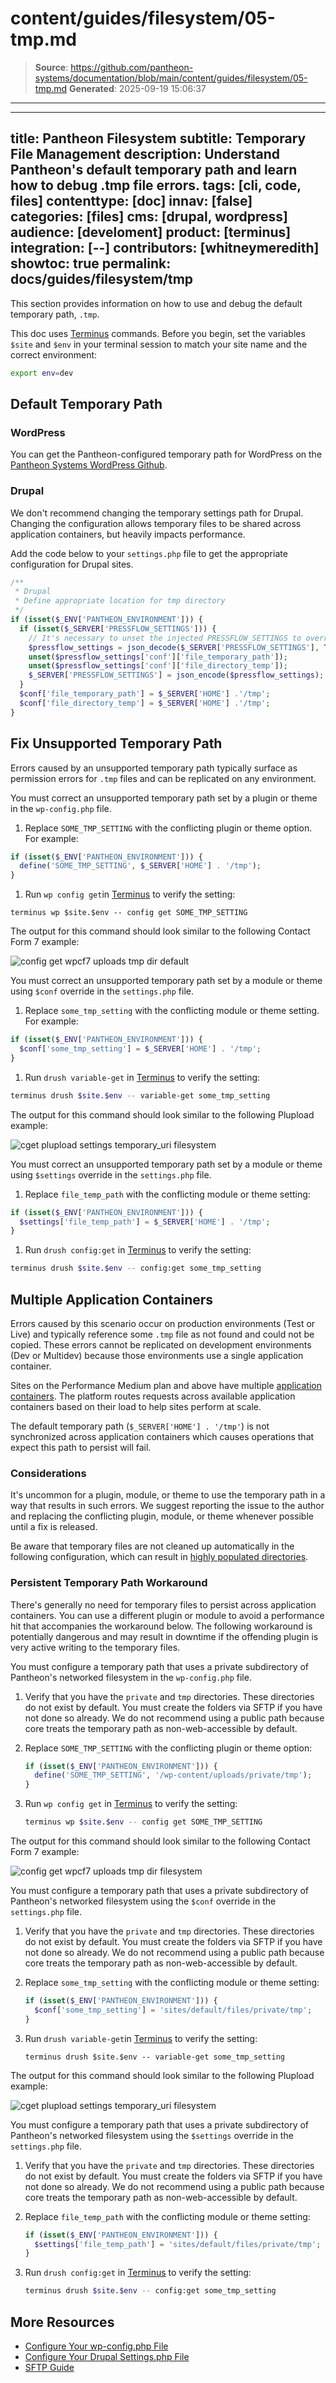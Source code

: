 # content/guides/filesystem/05-tmp.md

> **Source**: https://github.com/pantheon-systems/documentation/blob/main/content/guides/filesystem/05-tmp.md
> **Generated**: 2025-09-19 15:06:37

---

---
title: Pantheon Filesystem
subtitle: Temporary File Management
description: Understand Pantheon's default temporary path and learn how to debug .tmp file errors.
tags: [cli, code, files]
contenttype: [doc]
innav: [false]
categories: [files]
cms: [drupal, wordpress]
audience: [develoment]
product: [terminus]
integration: [--]
contributors: [whitneymeredith]
showtoc: true
permalink: docs/guides/filesystem/tmp
---

This section provides information on how to use and debug the default temporary path, `.tmp`.

<Alert title="Exports" type="export">

This doc uses [Terminus](/terminus) commands. Before you begin, set the variables `$site` and `$env` in your terminal session to match your site name and the correct environment:

```bash
export env=dev
```

</Alert>

## Default Temporary Path

### WordPress

You can get the Pantheon-configured temporary path for WordPress on the [Pantheon Systems WordPress Github](https://github.com/pantheon-systems/WordPress/blob/default/wp-config-pantheon.php#L67).

### Drupal

We don't recommend changing the temporary settings path for Drupal. Changing the configuration allows temporary files to be shared across application containers, but heavily impacts performance.

Add the code below to your `settings.php` file to get the appropriate configuration for Drupal sites.

```php
/**
 * Drupal
 * Define appropriate location for tmp directory
 */
if (isset($_ENV['PANTHEON_ENVIRONMENT'])) {
  if (isset($_SERVER['PRESSFLOW_SETTINGS'])) { 
    // It's necessary to unset the injected PRESSFLOW_SETTINGS to override the values.
    $pressflow_settings = json_decode($_SERVER['PRESSFLOW_SETTINGS'], TRUE); 
    unset($pressflow_settings['conf']['file_temporary_path']); 
    unset($pressflow_settings['conf']['file_directory_temp']); 
    $_SERVER['PRESSFLOW_SETTINGS'] = json_encode($pressflow_settings); 
  } 
  $conf['file_temporary_path'] = $_SERVER['HOME'] .'/tmp';
  $conf['file_directory_temp'] = $_SERVER['HOME'] .'/tmp';
}
```

## Fix Unsupported Temporary Path

Errors caused by an unsupported temporary path typically surface as permission errors for `.tmp` files and can be replicated on any environment.

<TabList>

<Tab title="WordPress" id="wptmppath" active={true}>

You must correct an unsupported temporary path set by a plugin or theme in the `wp-config.php` file.

1. Replace `SOME_TMP_SETTING` with the conflicting plugin or theme option. For example:

  ```php
  if (isset($_ENV['PANTHEON_ENVIRONMENT'])) {
    define('SOME_TMP_SETTING', $_SERVER['HOME'] . '/tmp');
  }
  ```

1. Run `wp config get`in [Terminus](/terminus) to verify the setting:

  ```bash{promptUser: user}
  terminus wp $site.$env -- config get SOME_TMP_SETTING
  ```

The output for this command should look similar to the following Contact Form 7 example:

![config get wpcf7 uploads tmp dir default](../../../images/wp-config-get-tmp-default.png)

</Tab>

<Tab title="Drupal 7" id="d7tmppath">

You must correct an unsupported temporary path set by a module or theme using `$conf` override in the `settings.php` file.

1. Replace `some_tmp_setting` with the conflicting module or theme setting. For example:

  ```php
  if (isset($_ENV['PANTHEON_ENVIRONMENT'])) {
    $conf['some_tmp_setting'] = $_SERVER['HOME'] . '/tmp';
  }
  ```

1. Run `drush variable-get` in [Terminus](/terminus) to verify the setting:

  ```bash
  terminus drush $site.$env -- variable-get some_tmp_setting
  ```

The output for this command should look similar to the following Plupload example:

![cget plupload settings temporary_uri filesystem](../../../images/d7-vget-tmp-default.png)

</Tab>

<Tab title="Drupal (Latest)" id="d9tmppath">

You must correct an unsupported temporary path set by a module or theme using `$settings` override in the `settings.php` file.

1. Replace `file_temp_path` with the conflicting module or theme setting:

  ```php
  if (isset($_ENV['PANTHEON_ENVIRONMENT'])) {
    $settings['file_temp_path'] = $_SERVER['HOME'] . '/tmp';
  }
  ```

1. Run `drush config:get` in [Terminus](/terminus) to verify the setting:

  ```bash
  terminus drush $site.$env -- config:get some_tmp_setting
  ```

</Tab>

</TabList>

## Multiple Application Containers

Errors caused by this scenario occur on production environments (Test or Live) and typically reference some `.tmp` file as not found and could not be copied. These errors cannot be replicated on development environments (Dev or Multidev) because those environments use a single application container.

Sites on the Performance Medium plan and above have multiple [application containers](/application-containers). The platform routes requests across available application containers based on their load to help sites perform at scale.

The default temporary path (`$_SERVER['HOME'] . '/tmp'`) is not synchronized across application containers which causes operations that expect this path to persist will fail.

### Considerations

It's uncommon for a plugin, module, or theme to use the temporary path in a way that results in such errors. We suggest reporting the issue to the author and replacing the conflicting plugin, module, or theme whenever possible until a fix is released.

Be aware that temporary files are not cleaned up automatically in the following configuration, which can result in [highly populated directories](/guides/filesystem/large-files).

### Persistent Temporary Path Workaround

<Alert title="Warning" type="danger">

There's generally no need for temporary files to persist across application containers. You can use a different plugin or module to avoid a performance hit that accompanies the workaround below. The following workaround is potentially dangerous and may result in downtime if the offending plugin is very active writing to the temporary files.

</Alert>

<TabList>

<Tab title="WordPress" id="wpworkaround" active={true}>

You must configure a temporary path that uses a private subdirectory of Pantheon's networked filesystem in the `wp-config.php` file.

1. Verify that you have the `private` and `tmp` directories. These directories do not exist by default. You must create the folders via SFTP if you have not done so already. We do not recommend using a public path because core treats the temporary path as non-web-accessible by default.

1. Replace `SOME_TMP_SETTING` with the conflicting plugin or theme option:

    ```php
    if (isset($_ENV['PANTHEON_ENVIRONMENT'])) {
      define('SOME_TMP_SETTING', '/wp-content/uploads/private/tmp');
    }
    ```

1. Run `wp config get` in [Terminus](/terminus) to verify the setting:

    ```bash
    terminus wp $site.$env -- config get SOME_TMP_SETTING
    ```

The output for this command should look similar to the following Contact Form 7 example:

![config get wpcf7 uploads tmp dir filesystem](../../../images/wp-config-get-tmp-filesystem.png)

</Tab>

<Tab title="Drupal 7" id="d7workaround">

You must configure a temporary path that uses a private subdirectory of Pantheon's networked filesystem using the `$conf` override in the `settings.php` file.

1. Verify that you have the `private` and `tmp` directories. These directories do not exist by default. You must create the folders via SFTP if you have not done so already. We do not recommend using a public path because core treats the temporary path as non-web-accessible by default.

1. Replace `some_tmp_setting` with the conflicting module or theme setting:

    ```php
    if (isset($_ENV['PANTHEON_ENVIRONMENT'])) {
      $conf['some_tmp_setting'] = 'sites/default/files/private/tmp';
    }
    ```

1. Run `drush variable-get`in [Terminus](/terminus) to verify the setting:

    ```bash{promptUser: user}
    terminus drush $site.$env -- variable-get some_tmp_setting
    ```

The output for this command should look similar to the following Plupload example:

![cget plupload settings temporary_uri filesystem](../../../images/d7-vget-tmp-filesystem.png)

</Tab>

<Tab title="Drupal (Latest)" id="d9workaround">

You must configure a temporary path that uses a private subdirectory of Pantheon's networked filesystem using the `$settings` override in the `settings.php` file.

1. Verify that you have the `private` and `tmp` directories. These directories do not exist by default. You must create the folders via SFTP if you have not done so already. We do not recommend using a public path because core treats the temporary path as non-web-accessible by default.

1. Replace `file_temp_path` with the conflicting module or theme setting:

    ```php
    if (isset($_ENV['PANTHEON_ENVIRONMENT'])) {
      $settings['file_temp_path'] = 'sites/default/files/private/tmp';
    }
    ```

1. Run `drush config:get` in [Terminus](/terminus) to verify the setting:

    ```bash
    terminus drush $site.$env -- config:get some_tmp_setting
    ```

</Tab>

</TabList>

## More Resources

- [Configure Your wp-config.php File](/guides/php/wp-config-php)
- [Configure Your Drupal Settings.php File](/guides/php/settings-php)
- [SFTP Guide](/guides/sftp)